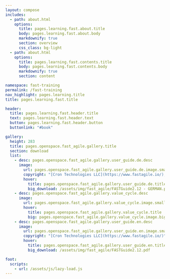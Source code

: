 ```yaml
---
layout: compose
includes:
  - path: about.html
    options:
      title: pages.learning.fast.about.title
      body: pages.learning.fast.about.body
      markdownify: true
      section: overview
      css_class: bg-light
  - path: about.html
    options:
      title: pages.learning.fast.contents.title
      body: pages.learning.fast.contents.body
      markdownify: true
      section: content

namespace: fast-training
permalink: /fast-training
nav_highlight: pages.learning.title
title: pages.learning.fast.title

header:
  title: pages.learning.fast.header.title
  text: pages.learning.fast.header.text
  button: pages.learning.fast.header.button
  buttonlink: "#book"

gallery:
  height: 283
  title: pages.openspace.fast_agile.gallery.title
  section: download
  list:
    - desc: pages.openspace.fast_agile.gallery.user_guide.de.desc
      image:
        url: pages.openspace.fast_agile.gallery.user_guide.de.image.small
        copyright: "[Cron Technologies LLC](https://www.fastagile.io/), bumbleflies UG"
        hover:
          title: pages.openspace.fast_agile.gallery.user_guide.de.title
          big_download: /assets/img/fast_agile/FASTGuide2.12 - GERMAN.pdf
    - desc: pages.openspace.fast_agile.gallery.value_cycle.desc
      image:
        url: pages.openspace.fast_agile.gallery.value_cycle.image.small
        hover:
          title: pages.openspace.fast_agile.gallery.value_cycle.title
          big: pages.openspace.fast_agile.gallery.value_cycle.image.big
    - desc: pages.openspace.fast_agile.gallery.user_guide.en.desc
      image:
        url: pages.openspace.fast_agile.gallery.user_guide.en.image.small
        copyright: "[Cron Technologies LLC](https://www.fastagile.io/)"
        hover:
          title: pages.openspace.fast_agile.gallery.user_guide.en.title
          big_download: /assets/img/fast_agile/FASTGuide2.12.pdf

foot:
  scripts:
    - url: /assets/js/lazy-load.js
---
```

